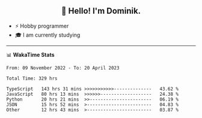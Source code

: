 <h2 align="center">👋 Hello! I'm Dominik.</h2>

- ⚡ Hobby programmer
- 🎓 I am currently studying

---
📊 **WakaTime Stats**
<!--START_SECTION:waka-->

```text
From: 09 November 2022 - To: 20 April 2023

Total Time: 329 hrs

TypeScript   143 hrs 31 mins >>>>>>>>>>>--------------   43.62 %
JavaScript   80 hrs 13 mins  >>>>>>-------------------   24.38 %
Python       20 hrs 21 mins  >>-----------------------   06.19 %
JSON         15 hrs 52 mins  >------------------------   04.83 %
Other        12 hrs 43 mins  >------------------------   03.87 %
```

<!--END_SECTION:waka-->
